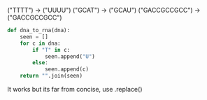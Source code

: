 ("TTTT") -> ("UUUU")
 ("GCAT") -> ("GCAU")
("GACCGCCGCC") -> ("GACCGCCGCC")

```Python
def dna_to_rna(dna):
    seen = []
    for c in dna:
        if "T" in c:
            seen.append("U")
        else:
            seen.append(c)
    return "".join(seen)    
```
It works but its far from concise, use .replace()
